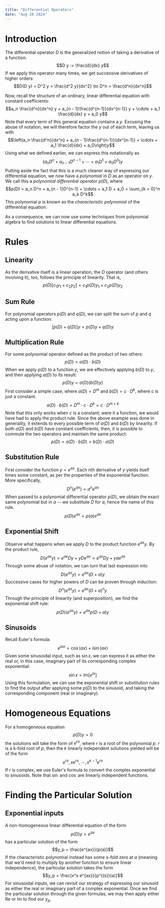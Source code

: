 ```yaml
---
title: "Differential Operators"
date: "Aug 28 2024"
---
```

# Introduction
The differential operator $D$ is the generalized notion of taking a derivative of a function. 
$$D y := \frac{d}{dx} y$$
If we apply this operator many times, we get successive derivatives of higher orders:
$$D(D y) = D^2 y = \frac{d^2 y}{dx^2} \to D^n = \frac{d^n}{dx^n}$$

Now, recall the structure of an ordinary, linear differential equation with constant coefficients:
$$a_n \frac{d^n}{dx^n} y + a_{n - 1}\frac{d^{n-1}}{dx^{n-1}} y + \cdots + a_1 \frac{d}{dx} y + a_0 y$$
Note that every term of this general equation contains a $y$. Excusing the abuse of notation, we will therefore factor the $y$ out of each term, leaving us with
$$\left(a_n \frac{d^n}{dx^n} + a_{n - 1}\frac{d^{n-1}}{dx^{n-1}} + \cdots + a_1 \frac{d}{dx} + a_0\right)y$$
Using what we defined earlier, we can express this notationally as
$$(a_n D^n + a_{n-1}D^{n-1} + \cdots + a_1 D^1 + a_0 D^0) y$$
Putting aside the fact that this is a much cleaner way of expressing our differential equation, we now have a *polynomial* in $D$ as an operator on $y$. We call this a *polynomial differential operator* $p(D)$, where 
$$p(D) = a_n D^n + a_{n - 1}D^{n-1} + \cdots + a_1 D + a_0 = \sum_{k = 0}^n a_k D^k$$
This polynomial $p$ is known as the *characteristic polynomial* of the differential equation.

As a consequence, we can now use some techniques from polynomial algebra to find solutions to linear differential equations. 
# Rules
## Linearity
As the derivative itself is a linear operation, the $D$ operator (and others involving it), too, follows the principle of linearity. That is, 
$$p(D) [c_1 y_1 + c_2 y_2] = c_1 p(D) y_1 + c_2 p(D) y_2$$
## Sum Rule
For polynomial operators $p(D)$ and $q(D)$, we can split the sum of $p$ and $q$ acting upon a function: 
$$[p(D) + q(D)] y = p(D) y + q(D) y$$
## Multiplication Rule
For some polynomial operator defined as the product of two others:
$$p(D) = a(D) \cdot b(D)$$
When we apply $p(D)$ to a function $y$, we are effectively applying $b(D)$ to $y$, and then applying $a(D)$ to its result:
$$p(D) y = a(D) (b(D) y)$$
First consider a simple case, where $a(D) = D^m$ and $b(D) = c \cdot D^k$, where $c$ is just a constant. 
$$a(D) \cdot b(D) = D^m \cdot c \cdot D^k = c \cdot D^{m + k}$$
Note that this only works when $c$ is a constant; were it a function, we would have had to apply the product rule. Since the above example was done in generality, it extends to every possible term of $a(D)$ and $b(D)$ by linearity. If both $a(D)$ and $b(D)$ have constant coefficients, then, it is possible to commute the two operators and maintain the same product:
$$p(D) = a(D) \cdot b(D) = b(D) \cdot a(D)$$
## Substitution Rule
First consider the function $y = e^{ax}$. Each nth derivative of $y$ yields itself times some constant, as per the properties of the exponential function. More specifically, 
$$D^n (e^{ax}) = a^n e^{ax}$$
When passed to a polynomial differential operator $p(D)$, we obtain the exact same polynomial but in $a$ -- we substitute $D$ for $a$, hence the name of this rule.
$$p(D) e^{ax} = p(a) e^{ax}$$
## Exponential Shift
Observe what happens when we apply $D$ to the product function $e^{ax} y$. By the product rule, 
$$D (e^{ax} y ) = e^{ax} D y + y D e^{ax} = e^{ax} D y + y a e^{ax}$$ 
Through some abuse of notation, we can turn that last expression into
$$D (e^{ax} y ) = e^{ax} (D + a) y$$
Successive cases for higher powers of $D$ can be proven through induction:
$$D^n (e^{ax} y ) = e^{ax} (D + a)^n y$$
Through the principle of linearity (and superposition), we  find the exponential shift rule:
$$p(D) (e^{ax} y) = e^{ax} p(D + a) y$$

## Sinusoids
Recall Euler's formula:
$$e^{iax} = \cos(ax) + i \sin(ax)$$
Given some sinusoidal input, such as $\sin{x}$, we can express it as either the real or, in this case, imaginary part of its corresponding complex exponential:
$$\sin{x} = \text{Im}[ e^{ix}]$$ 
Using this formulation, we can use the exponential shift or substitution rules to find the output after applying some $p(D)$ to the sinusoid, and taking the corresponding component (real or imaginary).
# Homogeneous Equations

For a homogeneous equation 
$$p(D) y = 0$$
the solutions will take the form of $e^{rx}$, where $r$ is a root of the polynomial $p$. $r$ is a k-fold root of $p$, then the $k$ linearly independent solutions yielded will be of the form 
$$e^{rx}, xe^{rx}, \cdots, x^{k-1} e^{rx}$$
If $r$ is complex, we use Euler's formula to convert the complex exponential to sinusoids. Note that $\sin$ and $\cos$ are linearly independent functions.
# Finding the Particular Solution

## Exponential inputs
A non-homogeneous linear differential equation of the form 
$$p(D) y = e^{ax}$$
has a particular solution of the form 
$$y_p = \frac{e^{ax}}{p(a)}$$
If the characteristic polynomial instead has some $s$-fold zero at $a$ (meaning that we'd need to multiply by another function to ensure linear independence), the particular solution takes the form 
$$y_p = \frac{x^s e^{ax}}{p^{(s)}(a)}$$
For sinusoidal inputs, we can revisit our strategy of expressing our sinusoid as either the real or imaginary part of a complex exponential. Once we find the particular solution through the given formulas, we may then apply either $\text{Re}$ or $\text{Im}$ to find our $y_p$.